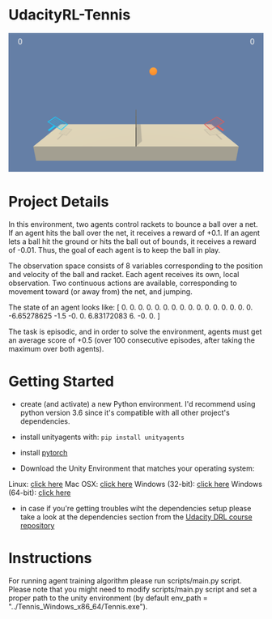 # UdacityRL-Tennis

![Tennis](/images/agents.gif)

# Project Details

In this environment, two agents control rackets to bounce a ball over a net. If an agent hits the ball over the net, it receives a reward of +0.1. If an agent lets a ball hit the ground or hits the ball out of bounds, it receives a reward of -0.01. Thus, the goal of each agent is to keep the ball in play.

The observation space consists of 8 variables corresponding to the position and velocity of the ball and racket. Each agent receives its own, local observation. Two continuous actions are available, corresponding to movement toward (or away from) the net, and jumping.

The state of an agent looks like: [ 0.          0.          0.          0.          0.          0.
  0.          0.          0.          0.          0.          0.
  0.          0.          0.          0.         -6.65278625 -1.5
 -0.          0.          6.83172083  6.         -0.          0.        ]

The task is episodic, and in order to solve the environment, agents must get an average score of +0.5 (over 100 consecutive episodes, after taking the maximum over both agents).

# Getting Started

* create (and activate) a new Python environment. I'd recommend using python version 3.6 since it's compatible with all other project's dependencies.

* install unityagents with:
`pip install unityagents`

* install [pytorch](https://pytorch.org/)

* Download the Unity Environment that matches your operating system:

Linux: [click here](https://s3-us-west-1.amazonaws.com/udacity-drlnd/P3/Tennis/Tennis_Linux.zip)
Mac OSX: [click here](https://s3-us-west-1.amazonaws.com/udacity-drlnd/P3/Tennis/Tennis.app.zip)
Windows (32-bit): [click here](https://s3-us-west-1.amazonaws.com/udacity-drlnd/P3/Tennis/Tennis_Windows_x86.zip)
Windows (64-bit): [click here](https://s3-us-west-1.amazonaws.com/udacity-drlnd/P3/Tennis/Tennis_Windows_x86_64.zip)

* in case if you're getting troubles wiht the dependencies setup please take a look at the dependencies section from the [Udacity DRL course repository](https://github.com/udacity/deep-reinforcement-learning/blob/master/README.md)

# Instructions

For running agent training algorithm please run scripts/main.py script.
Please note that you might need to modify scripts/main.py script and set a proper path to the unity environment (by default env_path = "../Tennis_Windows_x86_64/Tennis.exe").


